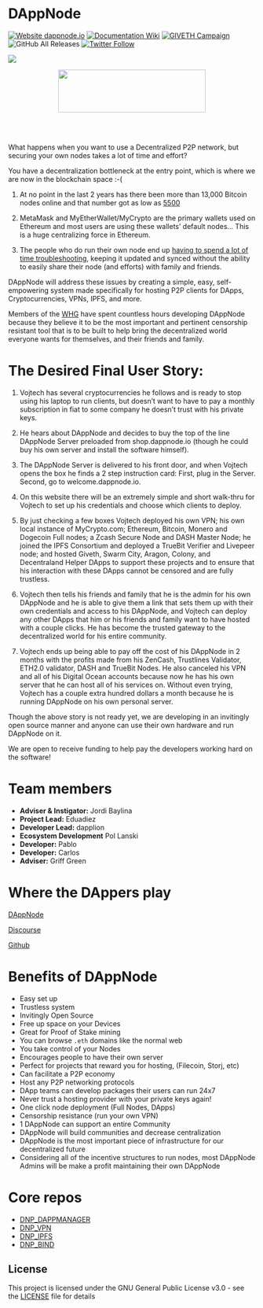 # DAppNode

[![Website dappnode.io](https://img.shields.io/badge/Website-dappnode.io-brightgreen.svg)](https://dappnode.io/)
[![Documentation Wiki](https://img.shields.io/badge/Documentation-Wiki-brightgreen.svg)](https://github.com/dappnode/DAppNode/wiki)
[![GIVETH Campaign](https://img.shields.io/badge/GIVETH-Campaign-1e083c.svg)](https://beta.giveth.io/campaigns/5b44b198647f33526e67c262)
![GitHub All Releases](https://img.shields.io/github/downloads/dappnode/DAppNode/total.svg)
[![Twitter Follow](https://img.shields.io/twitter/follow/espadrine.svg?style=social&label=Follow)](https://twitter.com/DAppNODE?lang=es)

[![](https://github.com/dappnode/DAppNode/raw/master/doc/DAppNodeLogoWide.png)](https://github.com/dappnode/DAppNode/wiki/DAppNode-Installation-Guide)

<p align="center">
  <a href="https://github.com/dappnode/DAppNode/wiki/DAppNode-Installation-Guide">
    <img width="300" height="87" src="https://github.com/dappnode/DAppNode/raw/master/doc/DappnodeInstall.png">
  </a>
</p>

<br/>
<br/>

What happens when you want to use a Decentralized P2P network, but securing your own nodes takes a lot of time and effort?

You have a decentralization bottleneck at the entry point, which is where we are now in the blockchain space :-(

1. At no point in the last 2 years has there been more than 13,000 Bitcoin nodes online and that number got as low as [5500](https://bitnodes.earn.com/dashboard/?days=730)

2. MetaMask and MyEtherWallet/MyCrypto are the primary wallets used on Ethereum and most users are using these wallets’ default nodes… This is a huge centralizing force in Ethereum.

3. The people who do run their own node end up [having to spend a lot of time troubleshooting](https://www.reddit.com/r/ethereum/comments/83a34l/centralization_in_ethereum_infura_metamask/), keeping it updated and synced without the ability to easily share their node (and efforts) with family and friends.

DAppNode will address these issues by creating a simple, easy, self-empowering system made specifically for hosting P2P clients for DApps, Cryptocurrencies, VPNs, IPFS, and more.

Members of the [WHG](https://motherboard.vice.com/en_us/article/qvp5b3/how-ethereum-coders-hacked-back-to-rescue-dollar208-million-in-ethereum?lipi=urn%253Ali%253Apage%253Ad_flagship3_profile_view_base_treasury%253B7v09na8XQqySEuI%252FPn%252Bx5Q%253D%253D) have spent countless hours developing DAppNode because they believe it to be the most important and pertinent censorship resistant tool that is to be built to help bring the decentralized world everyone wants for themselves, and their friends and family.

# The Desired Final User Story:

1. Vojtech has several cryptocurrencies he follows and is ready to stop using his laptop to run clients, but doesn’t want to have to pay a monthly subscription in fiat to some company he doesn’t trust with his private keys.

2. He hears about DAppNode and decides to buy the top of the line DAppNode Server preloaded from shop.dappnode.io (though he could buy his own server and install the software himself).

3. The DAppNode Server is delivered to his front door, and when Vojtech opens the box he finds a 2 step instruction card: First, plug in the Server. Second, go to welcome.dappnode.io.

4. On this website there will be an extremely simple and short walk-thru for Vojtech to set up his credentials and choose which clients to deploy.

5. By just checking a few boxes Vojtech deployed his own VPN; his own local instance of MyCrypto.com; Ethereum, Bitcoin, Monero and Dogecoin Full nodes; a Zcash Secure Node and DASH Master Node; he joined the IPFS Consortium and deployed a TrueBit Verifier and Livepeer node; and hosted Giveth, Swarm City, Aragon, Colony, and Decentraland Helper DApps to support these projects and to ensure that his interaction with these DApps cannot be censored and are fully trustless.

6. Vojtech then tells his friends and family that he is the admin for his own DAppNode and he is able to give them a link that sets them up with their own credentials and access to his DAppNode, and Vojtech can deploy any other DApps that him or his friends and family want to have hosted with a couple clicks. He has become the trusted gateway to the decentralized world for his entire community.

7. Vojtech ends up being able to pay off the cost of his DAppNode in 2 months with the profits made from his ZenCash, Trustlines Validator, ETH2.0 validator, DASH and TrueBit Nodes. He also canceled his VPN and all of his Digital Ocean accounts because now he has his own server that he can host all of his services on. Without even trying, Vojtech has a couple extra hundred dollars a month because he is running DAppNode on his own personal server.

Though the above story is not ready yet, we are developing in an invitingly open source manner and anyone can use their own hardware and run DAppNode on it.

We are open to receive funding to help pay the developers working hard on the software!

# Team members

- **Adviser & Instigator:** Jordi Baylina
- **Project Lead:** Eduadiez
- **Developer Lead:** dapplion
- **Ecosystem Development** Pol Lanski
- **Developer:** Pablo
- **Developer:** Carlos
- **Adviser:** Griff Green

# Where the DAppers play

[DAppNode](https://dappnode.io/)

[Discourse](https://discourse.dappnode.io/)

[Github](https://github.com/dappnode/DAppNode/wiki/DAppNode-Installation-Guide)

# **Benefits of DAppNode**

- Easy set up
- Trustless system
- Invitingly Open Source
- Free up space on your Devices
- Great for Proof of Stake mining
- You can browse `.eth` domains like the normal web
- You take control of your Nodes
- Encourages people to have their own server
- Perfect for projects that reward you for hosting, (Filecoin, Storj, etc)
- Can facilitate a P2P economy
- Host any P2P networking protocols
- DApp teams can develop packages their users can run 24x7
- Never trust a hosting provider with your private keys again!
- One click node deployment (Full Nodes, DApps)
- Censorship resistance (run your own VPN)
- 1 DAppNode can support an entire Community
- DAppNode will build communities and decrease centralization
- DAppNode is the most important piece of infrastructure for our decentralized future
- Considering all of the incentive structures to run nodes, most DAppNode Admins will be make a profit maintaining their own DAppNode

# Core repos

- [DNP_DAPPMANAGER](https://github.com/dappnode/DNP_DAPPMANAGER)
- [DNP_VPN](https://github.com/dappnode/DNP_VPN)
- [DNP_IPFS](https://github.com/dappnode/DNP_IPFS)
- [DNP_BIND](https://github.com/dappnode/DNP_BIND)

## License

This project is licensed under the GNU General Public License v3.0 - see the [LICENSE](LICENSE) file for details
